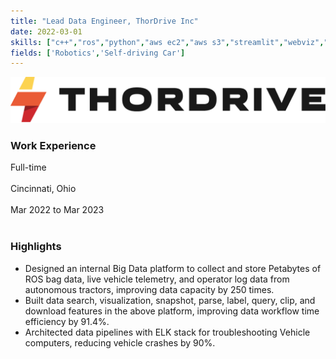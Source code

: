 ```yaml
---
title: "Lead Data Engineer, ThorDrive Inc"
date: 2022-03-01
skills: ["c++","ros","python","aws ec2","aws s3","streamlit","webviz","foxglove","elasticsearch","logstash","kibana","beats","postgresql","react.js","typescript","ci-cd-pipeline"]
fields: ['Robotics','Self-driving Car']
---
```

![](./images/thordrive-logo.png)
### Work Experience
Full-time<br>  
Cincinnati, Ohio<br>  
Mar 2022 to Mar 2023<br><br>  
  
### Highlights
* Designed an internal Big Data platform to collect and store Petabytes of ROS bag data, live vehicle telemetry, and
operator log data from autonomous tractors, improving data capacity by 250 times.
* Built data search, visualization, snapshot, parse, label, query, clip, and download features in the above platform,
improving data workflow time efficiency by 91.4%.
* Architected data pipelines with ELK stack for troubleshooting Vehicle computers, reducing vehicle crashes by 90%.
<!--more-->